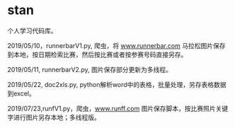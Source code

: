 # stan
个人学习代码库。


2019/05/10，runnerbarV1.py, 爬虫，将 www.runnerbar.com 马拉松图片保存到本地，按日期检索比赛，然后按比赛或者按参赛号码直接另存。

2019/05/11, runnerbarV2.py, 图片保存部分更新为多线程。

2019/05/22, doc2xls.py, python解析word中的表格，批量处理，另存表格数据到excel。

2019/07/23,runfV1.py，爬虫，www.runff.com 图片保存脚本，按比赛照片关键字进行图片另存本地；多线程版。

